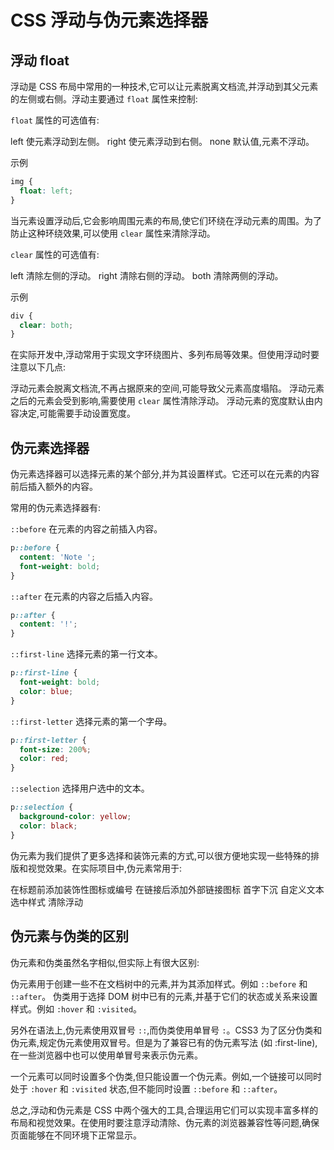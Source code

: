 # CSS 浮动与伪元素选择器

## 浮动 float

浮动是 CSS 布局中常用的一种技术,它可以让元素脱离文档流,并浮动到其父元素的左侧或右侧。浮动主要通过 `float` 属性来控制:

`float` 属性的可选值有:

left 使元素浮动到左侧。
right 使元素浮动到右侧。
none 默认值,元素不浮动。

示例

```css
img {
  float: left;
}
```

当元素设置浮动后,它会影响周围元素的布局,使它们环绕在浮动元素的周围。为了防止这种环绕效果,可以使用 `clear` 属性来清除浮动。

`clear` 属性的可选值有:

left 清除左侧的浮动。
right 清除右侧的浮动。
both 清除两侧的浮动。

示例

```css
div {
  clear: both;
}
```

在实际开发中,浮动常用于实现文字环绕图片、多列布局等效果。但使用浮动时要注意以下几点:

浮动元素会脱离文档流,不再占据原来的空间,可能导致父元素高度塌陷。
浮动元素之后的元素会受到影响,需要使用 `clear` 属性清除浮动。
浮动元素的宽度默认由内容决定,可能需要手动设置宽度。

## 伪元素选择器

伪元素选择器可以选择元素的某个部分,并为其设置样式。它还可以在元素的内容前后插入额外的内容。

常用的伪元素选择器有:

`::before` 在元素的内容之前插入内容。

```css
p::before {
  content: 'Note ';
  font-weight: bold;
}
```

`::after` 在元素的内容之后插入内容。

```css
p::after {
  content: '!';
}
```

`::first-line` 选择元素的第一行文本。

```css
p::first-line {
  font-weight: bold;
  color: blue;
}
```

`::first-letter` 选择元素的第一个字母。

```css
p::first-letter {
  font-size: 200%;
  color: red;
}
```

`::selection` 选择用户选中的文本。

```css
p::selection {
  background-color: yellow;
  color: black;
}
```

伪元素为我们提供了更多选择和装饰元素的方式,可以很方便地实现一些特殊的排版和视觉效果。在实际项目中,伪元素常用于:

在标题前添加装饰性图标或编号
在链接后添加外部链接图标
首字下沉
自定义文本选中样式
清除浮动

## 伪元素与伪类的区别

伪元素和伪类虽然名字相似,但实际上有很大区别:

伪元素用于创建一些不在文档树中的元素,并为其添加样式。例如 `::before` 和 `::after`。
伪类用于选择 DOM 树中已有的元素,并基于它们的状态或关系来设置样式。例如 `:hover` 和 `:visited`。

另外在语法上,伪元素使用双冒号 `::`,而伪类使用单冒号 `:`。CSS3 为了区分伪类和伪元素,规定伪元素使用双冒号。但是为了兼容已有的伪元素写法 (如 :first-line),在一些浏览器中也可以使用单冒号来表示伪元素。

一个元素可以同时设置多个伪类,但只能设置一个伪元素。例如,一个链接可以同时处于 `:hover` 和 `:visited` 状态,但不能同时设置 `::before` 和 `::after`。

总之,浮动和伪元素是 CSS 中两个强大的工具,合理运用它们可以实现丰富多样的布局和视觉效果。在使用时要注意浮动清除、伪元素的浏览器兼容性等问题,确保页面能够在不同环境下正常显示。
